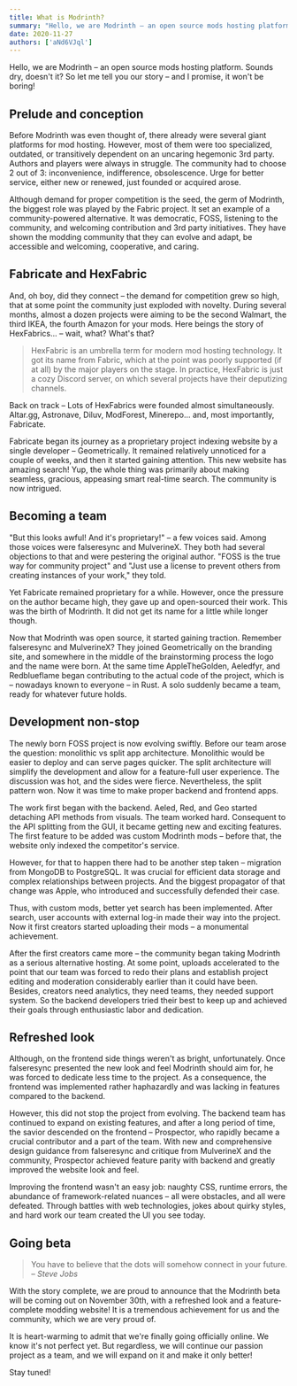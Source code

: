 ```yaml
---
title: What is Modrinth?
summary: "Hello, we are Modrinth – an open source mods hosting platform. Sounds dry, doesn't it? So let me tell you our story – and I promise, it won't be boring!"
date: 2020-11-27
authors: ['aNd6VJql']
---
```


Hello, we are Modrinth – an open source mods hosting platform. Sounds dry, doesn't it? So let me tell you our story – and I promise, it won't be boring!

## Prelude and conception

Before Modrinth was even thought of, there already were several giant platforms for mod hosting. However, most of them were too specialized, outdated, or transitively dependent on an uncaring hegemonic 3rd party. Authors and players were always in struggle. The community had to choose 2 out of 3: inconvenience, indifference, obsolescence. Urge for better service, either new or renewed, just founded or acquired arose.

Although demand for proper competition is the seed, the germ of Modrinth, the biggest role was played by the Fabric project. It set an example of a community-powered alternative. It was democratic, FOSS, listening to the community, and welcoming contribution and 3rd party initiatives. They have shown the modding community that they can evolve and adapt, be accessible and welcoming, cooperative, and caring.

## Fabricate and HexFabric

And, oh boy, did they connect – the demand for competition grew so high, that at some point the community just exploded with novelty. During several months, almost a dozen projects were aiming to be the second Walmart, the third IKEA, the fourth Amazon for your mods. Here beings the story of HexFabrics... – wait, what? What's that?

> HexFabric is an umbrella term for modern mod hosting technology. It got its name from Fabric, which at the point was poorly supported (if at all) by the major players on the stage. In practice, HexFabric is just a cozy Discord server, on which several projects have their deputizing channels.

Back on track – Lots of HexFabrics were founded almost simultaneously. Altar.gg, Astronave, Diluv, ModForest, Minerepo... and, most importantly, Fabricate.

Fabricate began its journey as a proprietary project indexing website by a single developer – Geometrically. It remained relatively unnoticed for a couple of weeks, and then it started gaining attention. This new website has amazing search! Yup, the whole thing was primarily about making seamless, gracious, appeasing smart real-time search. The community is now intrigued.

## Becoming a team

"But this looks awful! And it's proprietary!" – a few voices said. Among those voices were falseresync and MulverineX. They both had several objections to that and were pestering the original author. "FOSS is the true way for community project" and "Just use a license to prevent others from creating instances of your work," they told.

Yet Fabricate remained proprietary for a while. However, once the pressure on the author became high, they gave up and open-sourced their work. This was the birth of Modrinth. It did not get its name for a little while longer though.

Now that Modrinth was open source, it started gaining traction. Remember falseresync and MulverineX? They joined Geometrically on the branding site, and somewhere in the middle of the brainstorming process the logo and the name were born. At the same time AppleTheGolden, Aeledfyr, and Redblueflame began contributing to the actual code of the project, which is – nowadays known to everyone – in Rust. A solo suddenly became a team, ready for whatever future holds.

## Development non-stop

The newly born FOSS project is now evolving swiftly. Before our team arose the question: monolithic vs split app architecture. Monolithic would be easier to deploy and can serve pages quicker. The split architecture will simplify the development and allow for a feature-full user experience. The discussion was hot, and the sides were fierce. Nevertheless, the split pattern won. Now it was time to make proper backend and frontend apps.

The work first began with the backend. Aeled, Red, and Geo started detaching API methods from visuals. The team worked hard. Consequent to the API splitting from the GUI, it became getting new and exciting features. The first feature to be added was custom Modrinth mods – before that, the website only indexed the competitor's service.

However, for that to happen there had to be another step taken – migration from MongoDB to PostgreSQL. It was crucial for efficient data storage and complex relationships between projects. And the biggest propagator of that change was Apple, who introduced and successfully defended their case.

Thus, with custom mods, better yet search has been implemented. After search, user accounts with external log-in made their way into the project. Now it first creators started uploading their mods – a monumental achievement.

After the first creators came more – the community began taking Modrinth as a serious alternative hosting. At some point, uploads accelerated to the point that our team was forced to redo their plans and establish project editing and moderation considerably earlier than it could have been. Besides, creators need analytics, they need teams, they needed support system. So the backend developers tried their best to keep up and achieved their goals through enthusiastic labor and dedication.

## Refreshed look

Although, on the frontend side things weren't as bright, unfortunately. Once falseresync presented the new look and feel Modrinth should aim for, he was forced to dedicate less time to the project. As a consequence, the frontend was implemented rather haphazardly and was lacking in features compared to the backend.

However, this did not stop the project from evolving. The backend team has continued to expand on existing features, and after a long period of time, the savior descended on the frontend – Prospector, who rapidly became a crucial contributor and a part of the team. With new and comprehensive design guidance from falseresync and critique from MulverineX and the community, Prospector achieved feature parity with backend and greatly improved the website look and feel.

Improving the frontend wasn't an easy job: naughty CSS, runtime errors, the abundance of framework-related nuances – all were obstacles, and all were defeated. Through battles with web technologies, jokes about quirky styles, and hard work our team created the UI you see today.

## Going beta

> You have to believe that the dots will somehow connect in your future. _– Steve Jobs_

With the story complete, we are proud to announce that the Modrinth beta will be coming out on November 30th, with a refreshed look and a feature-complete modding website! It is a tremendous achievement for us and the community, which we are very proud of.

It is heart-warming to admit that we're finally going officially online. We know it's not perfect yet. But regardless, we will continue our passion project as a team, and we will expand on it and make it only better!

Stay tuned!
